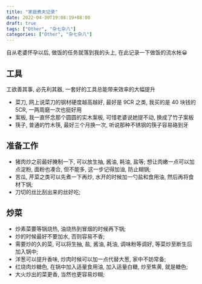 ```yaml
---
title: "家庭煮夫记录"
date: 2022-04-30T19:08:19+08:00
draft: true
tags: ["Other", "杂七杂八"]
categories: ["Other", "杂七杂八"]
---
```


自从老婆怀孕以后, 做饭的任务就落到我的头上, 在此记录一下做饭的流水帐😀

## 工具

工欲善其事, 必先利其器, 一套好的工具总能带来效率的大幅提升

* 菜刀, 网上说菜刀的钢材硬度越高越好, 最好是 9CR 之类, 我买的是 40 块钱的 5CR, 一两周磨一次也挺好用
* 案板, 我一直怀念那个圆圆的实木案板, 可惜老婆说她提不动, 换成了竹子案板
* 筷子, 普通的竹木筷, 最好三个月换一次, 听说那种不锈钢的筷子容易硌到牙

## 准备工作

* 猪肉炒之前最好腌制一下, 可以放生抽, 酱油, 耗油, 盐等; 想让肉嫩一点可以加点淀粉, 面粉也凑合, 但不能多, 这一步记得加油, 防止糊锅;
* 苦瓜, 芹菜之类可以先煮一下再炒, 水开的时候加一勺盐和食用油, 然后再将食材下锅;
* 刀切的丝比刮出来的丝好吃;

## 炒菜

* 炒素菜要等锅烧热, 油烧热到冒烟的时候再下锅;
* 炒的时候最好不要加水, 否则容易不香;
* 需要炒的久的菜, 可以将生抽, 盐, 酱油, 耗油, 调味粉等调好, 等菜炒至断生后加入锅中;
* 洋葱可以提升香味, 炒肉时候可以加一点代替大葱, 家中不妨常备;
* 红烧肉炒糖色, 在锅中加入适量食用油, 加入适量白糖, 炒至焦黄, 就是糖色;
* 大火炒出的菜更香, 当然也更容易炒糊;
